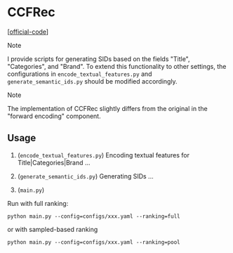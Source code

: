 

# CCFRec

[[official-code](https://github.com/BishopLiu/CCFRec)]

> [!NOTE]
> I provide scripts for generating SIDs based on the fields "Title", "Categories", and "Brand". To extend this functionality to other settings, the configurations in `encode_textual_features.py` and `generate_semantic_ids.py` should be modified accordingly.

> [!NOTE]
> The implementation of CCFRec slightly differs from the original in the "forward encoding" component.


## Usage

1. (`encode_textual_features.py`) Encoding textual features for Title|Categories|Brand ...

2. (`generate_semantic_ids.py`) Generating SIDs ...

3. (`main.py`)

Run with full ranking:

    python main.py --config=configs/xxx.yaml --ranking=full

or with sampled-based ranking

    python main.py --config=configs/xxx.yaml --ranking=pool